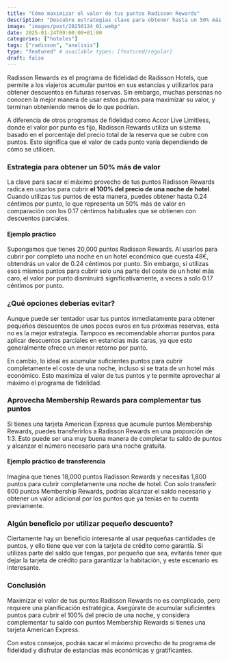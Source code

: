 ```yaml
---
title: "Cómo maximizar el valor de tus puntos Radisson Rewards"
description: "Descubre estrategias clave para obtener hasta un 50% más de valor al usar tus puntos Radisson Rewards en reservas de hoteles."
image: "images/post/20250124_01.webp"
date: 2025-01-24T09:00:00+01:00
categories: ["hoteles"]
tags: ["radisson", "analisis"]
type: "featured" # available types: [featured/regular]
draft: false
---
```


Radisson Rewards es el programa de fidelidad de Radisson Hotels, que permite a los viajeros acumular puntos en sus estancias y utilizarlos para obtener descuentos en futuras reservas. Sin embargo, muchas personas no conocen la mejor manera de usar estos puntos para maximizar su valor, y terminan obteniendo menos de lo que podrían.  

A diferencia de otros programas de fidelidad como Accor Live Limitless, donde el valor por punto es fijo, Radisson Rewards utiliza un sistema basado en el porcentaje del precio total de la reserva que se cubre con puntos. Esto significa que el valor de cada punto varía dependiendo de cómo se utilicen.  

### Estrategia para obtener un 50% más de valor  

La clave para sacar el máximo provecho de tus puntos Radisson Rewards radica en usarlos para cubrir **el 100% del precio de una noche de hotel**. Cuando utilizas tus puntos de esta manera, puedes obtener hasta 0.24 céntimos por punto, lo que representa un 50% más de valor en comparación con los 0.17 céntimos habituales que se obtienen con descuentos parciales.  

#### Ejemplo práctico  

Supongamos que tienes 20,000 puntos Radisson Rewards. Al usarlos para cubrir por completo una noche en un hotel económico que cuesta 48€, obtendrás un valor de 0.24 céntimos por punto. Sin embargo, si utilizas esos mismos puntos para cubrir solo una parte del coste de un hotel más caro, el valor por punto disminuirá significativamente, a veces a solo 0.17 céntimos por punto.  

### ¿Qué opciones deberías evitar?  

Aunque puede ser tentador usar tus puntos inmediatamente para obtener pequeños descuentos de unos pocos euros en tus próximas reservas, esta no es la mejor estrategia. Tampoco es recomendable ahorrar puntos para aplicar descuentos parciales en estancias más caras, ya que esto generalmente ofrece un menor retorno por punto.  

En cambio, lo ideal es acumular suficientes puntos para cubrir completamente el coste de una noche, incluso si se trata de un hotel más económico. Esto maximiza el valor de tus puntos y te permite aprovechar al máximo el programa de fidelidad.  

### Aprovecha Membership Rewards para complementar tus puntos  

Si tienes una tarjeta American Express que acumule puntos Membership Rewards, puedes transferirlos a Radisson Rewards en una proporción de 1:3. Esto puede ser una muy buena manera de completar tu saldo de puntos y alcanzar el número necesario para una noche gratuita.  

#### Ejemplo práctico de transferencia  

Imagina que tienes 18,000 puntos Radisson Rewards y necesitas 1,800 puntos para cubrir completamente una noche de hotel. Con solo transferir 600 puntos Membership Rewards, podrías alcanzar el saldo necesario y obtener un valor adicional por los puntos que ya tenías en tu cuenta previamente.  

### Algún beneficio por utilizar pequeño descuento?

Ciertamente hay un beneficio interesante al usar pequeñas cantidades de puntos, y ello tiene que ver con la tarjeta de crédito como garantía. Si utilizas parte del saldo que tengas, por pequeño que sea, evitarás tener que dejar la tarjeta de crédito para garantizar la habitación, y este escenario es interesante.

### Conclusión  

Maximizar el valor de tus puntos Radisson Rewards no es complicado, pero requiere una planificación estratégica. Asegúrate de acumular suficientes puntos para cubrir el 100% del precio de una noche, y considera complementar tu saldo con puntos Membership Rewards si tienes una tarjeta American Express.  

Con estos consejos, podrás sacar el máximo provecho de tu programa de fidelidad y disfrutar de estancias más económicas y gratificantes.  
